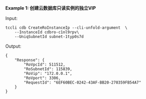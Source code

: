 **Example 1: 创建云数据库只读实例的独立VIP**



Input: 

```
tccli cdb CreateRoInstanceIp --cli-unfold-argument  \
    --InstanceId cdbro-c1nl9rpv\
    --UniqSubnetId subnet-1typ0s7d
```

Output: 
```
{
    "Response": {
        "RoVpcId": 511512,
        "RoSubnetId": 115839,
        "RoVip": "172.0.0.1",
        "RoVport": 3306,
        "RequestId": "6EF60BEC-0242-43AF-BB20-270359FB54A7"
    }
}
```


